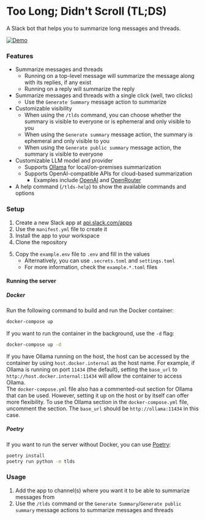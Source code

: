 # Too Long; Didn't Scroll (TL;DS)  
A Slack bot that helps you to summarize long messages and threads.  

[![Demo](tlds-demo_2024-08-22_19-24-01.gif)](tlds-demo_2024-08-22_19-24-01.mp4)


### Features  
* Summarize messages and threads
    * Running on a top-level message will summarize the message along with its replies, if any exist  
    * Running on a reply will summarize the reply  
* Summarize messages and threads with a single click (well, two clicks)
    * Use the `Generate Summary` message action to summarize
* Customizable visibility
    * When using the `/tlds` command, you can choose whether the summary is visible to everyone or is ephemeral and only visible to you  
    * When using the `Generate summary` message action, the summary is ephemeral and only visible to you
    * When using the `Generate public summary` message action, the summary is visible to everyone
* Customizable LLM model and provider  
    * Supports [Ollama](https://ollama.com/) for local/on-premises summarization  
    * Supports OpenAI-compatible APIs for cloud-based summarization
        * Examples include [OpenAI](https://openai.com/) and [OpenRouter](https://openrouter.ai/)  
* A help command (`/tlds-help`) to show the available commands and options


### Setup   
1. Create a new Slack app at [api.slack.com/apps](https://api.slack.com/apps)
2. Use the `manifest.yml` file to create it  
3. Install the app to your workspace  
4. Clone the repository  
<!-- Even though .secrets.toml may be better, .env can easily be loaded by Docker Compose -->
5. Copy the `example.env` file to `.env` and fill in the values
    * Alternatively, you can use `.secrets.toml` and `settings.toml`  
    * For more information, check the `example.*.toml` files  

#### Running the server  
##### Docker 
Run the following command to build and run the Docker container:  
```sh
docker-compose up
```  
If you want to run the container in the background, use the `-d` flag:  
```sh
docker-compose up -d
```
If you have Ollama running on the host, the host can be accessed by the container by using `host.docker.internal` as the host name. For example, if Ollama is running on port `11434` (the default), setting the `base_url` to `http://host.docker.internal:11434` will allow the container to access Ollama.  
The `docker-compose.yml` file also has a commented-out section for Ollama that can be used. However, setting it up on the host or by itself can offer more flexibility. To use the Ollama section in the `docker-compose.yml` file, uncomment the section. The `base_url` should be `http://ollama:11434` in this case.  

##### Poetry  
If you want to run the server without Docker, you can use [Poetry](https://python-poetry.org/):    
```sh
poetry install
poetry run python -m tlds
```


### Usage  
1. Add the app to channel(s) where you want it to be able to summarize messages from   
2. Use the `/tlds` command or the `Generate Summary`/`Generate public summary` message actions to summarize messages and threads